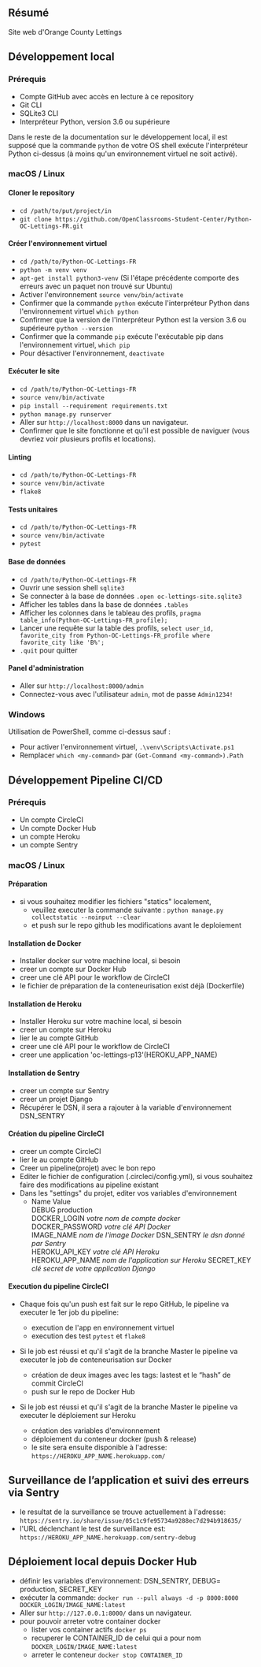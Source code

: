 ## Résumé
Site web d'Orange County Lettings

## Développement local

### Prérequis

- Compte GitHub avec accès en lecture à ce repository
- Git CLI
- SQLite3 CLI
- Interpréteur Python, version 3.6 ou supérieure

Dans le reste de la documentation sur le développement local, il est supposé que la commande `python` de votre OS shell exécute l'interpréteur Python ci-dessus (à moins qu'un environnement virtuel ne soit activé).

### macOS / Linux

#### Cloner le repository

- `cd /path/to/put/project/in`
- `git clone https://github.com/OpenClassrooms-Student-Center/Python-OC-Lettings-FR.git`

#### Créer l'environnement virtuel

- `cd /path/to/Python-OC-Lettings-FR`
- `python -m venv venv`
- `apt-get install python3-venv` (Si l'étape précédente comporte des erreurs avec un paquet non trouvé sur Ubuntu)
- Activer l'environnement `source venv/bin/activate`
- Confirmer que la commande `python` exécute l'interpréteur Python dans l'environnement virtuel
`which python`
- Confirmer que la version de l'interpréteur Python est la version 3.6 ou supérieure `python --version`
- Confirmer que la commande `pip` exécute l'exécutable pip dans l'environnement virtuel, `which pip`
- Pour désactiver l'environnement, `deactivate`

#### Exécuter le site

- `cd /path/to/Python-OC-Lettings-FR`
- `source venv/bin/activate`
- `pip install --requirement requirements.txt`
- `python manage.py runserver`
- Aller sur `http://localhost:8000` dans un navigateur.
- Confirmer que le site fonctionne et qu'il est possible de naviguer (vous devriez voir plusieurs profils et locations).

#### Linting

- `cd /path/to/Python-OC-Lettings-FR`
- `source venv/bin/activate`
- `flake8`

#### Tests unitaires

- `cd /path/to/Python-OC-Lettings-FR`
- `source venv/bin/activate`
- `pytest`

#### Base de données

- `cd /path/to/Python-OC-Lettings-FR`
- Ouvrir une session shell `sqlite3`
- Se connecter à la base de données `.open oc-lettings-site.sqlite3`
- Afficher les tables dans la base de données `.tables`
- Afficher les colonnes dans le tableau des profils, `pragma table_info(Python-OC-Lettings-FR_profile);`
- Lancer une requête sur la table des profils, `select user_id, favorite_city from
  Python-OC-Lettings-FR_profile where favorite_city like 'B%';`
- `.quit` pour quitter

#### Panel d'administration

- Aller sur `http://localhost:8000/admin`
- Connectez-vous avec l'utilisateur `admin`, mot de passe `Admin1234!`

### Windows

Utilisation de PowerShell, comme ci-dessus sauf :

- Pour activer l'environnement virtuel, `.\venv\Scripts\Activate.ps1` 
- Remplacer `which <my-command>` par `(Get-Command <my-command>).Path`


## Développement Pipeline CI/CD

### Prérequis
- Un compte CircleCI
- Un compte Docker Hub
- un compte Heroku
- un compte Sentry

### macOS / Linux

#### Préparation
- si vous souhaitez modifier les fichiers "statics" localement, 
  - veuillez executer la commande suivante :
    `python manage.py collectstatic --noinput --clear`
  - et push sur le repo github les modifications avant le deploiement

#### Installation de Docker
- Installer docker sur votre machine local, si besoin
- creer un compte sur Docker Hub
- creer une clé API pour le workflow de CircleCI
- le fichier de préparation de la conteneurisation exist déjà (Dockerfile)

#### Installation de Heroku
- Installer Heroku sur votre machine local, si besoin
- creer un compte sur Heroku
- lier le au compte GitHub
- creer une clé API pour le workflow de CircleCI
- creer une application 'oc-lettings-p13'(HEROKU_APP_NAME)

#### Installation de Sentry
- creer un compte sur Sentry
- creer un projet Django
- Récupérer le DSN, il sera a rajouter à la variable d'environnement DSN_SENTRY

#### Création du pipeline CircleCI
- creer un compte CircleCI
- lier le au compte GitHub
- Creer un pipeline(projet) avec le bon repo
- Editer le fichier de configuration (.circleci/config.yml), 
si vous souhaitez faire des modifications au pipeline existant
- Dans les "settings" du projet, editer vos variables d'environnement
  - Name	Value	
    DEBUG	production	
    DOCKER_LOGIN	*votre nom de compte docker*	
    DOCKER_PASSWORD	*votre clé API Docker*	
    IMAGE_NAME *nom de l'image Docker*
    DSN_SENTRY	*le dsn donné par Sentry*	
    HEROKU_API_KEY	*votre clé API Heroku*		
    HEROKU_APP_NAME	*nom de l'application sur Heroku*
    SECRET_KEY	*clé secret de votre application Django*

#### Execution du pipeline CircleCI
- Chaque fois qu'un push est fait sur le repo GitHub, 
le pipeline va executer le 1er job du pipeline:
  - execution de l'app en environnement virtuel
  - execution des test `pytest` et `flake8`
  
- Si le job est réussi et qu'il s'agit de la branche Master
le pipeline va executer le job de conteneurisation sur Docker
  - création de deux images avec les tags: lastest et le “hash”  de commit CircleCI
  - push sur le repo de Docker Hub
  
- Si le job est réussi et qu'il s'agit de la branche Master
le pipeline va executer le déploiement sur Heroku
  - création des variables d'environnement
  - déploiement du conteneur docker (push & release)
  - le site sera ensuite disponible à l'adresse:
    `https://HEROKU_APP_NAME.herokuapp.com/`


## Surveillance de l’application et suivi des erreurs via Sentry
- le resultat de la surveillance se trouve  actuellement à l'adresse:
  `https://sentry.io/share/issue/05c1c9fe95734a9288ec7d294b918635/`
- l'URL déclenchant le test de surveillance est:
  `https://HEROKU_APP_NAME.herokuapp.com/sentry-debug`


## Déploiement local depuis Docker Hub
- définir les variables d'environnement: DSN_SENTRY, DEBUG= production, SECRET_KEY
- exécuter la commande:
  `docker run --pull always -d -p 8000:8000 DOCKER_LOGIN/IMAGE_NAME:latest`
- Aller sur `http://127.0.0.1:8000/` dans un navigateur.
- pour pouvoir arreter votre container docker
  - lister vos container actifs
    `docker ps`
  - recuperer le CONTAINER_ID  de celui qui a pour nom 
    `DOCKER_LOGIN/IMAGE_NAME:latest`
  - arreter le conteneur
    `docker stop CONTAINER_ID`
